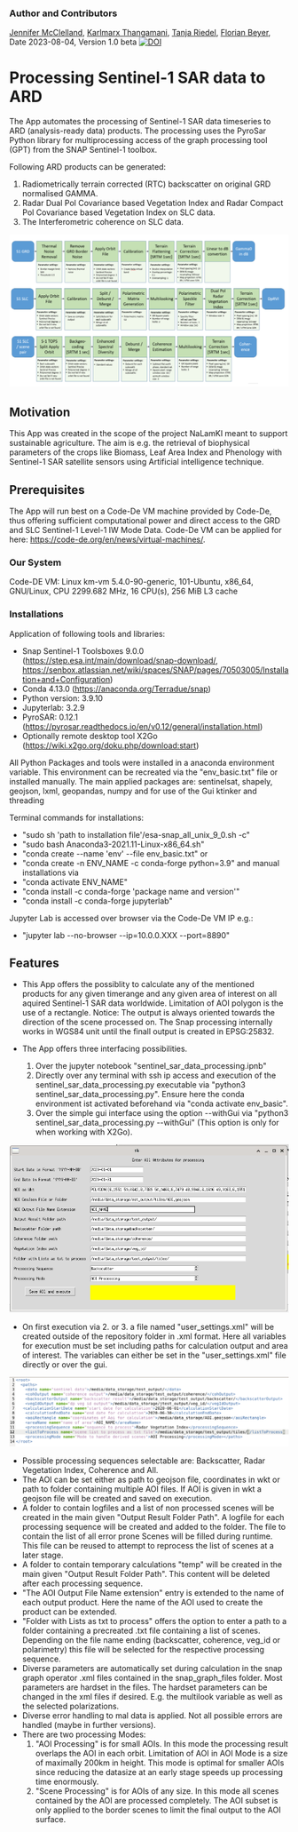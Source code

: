 ### Author and Contributors
[Jennifer McClelland](https://gitea.julius-kuehn.de/Jennifer.McClelland),
[Karlmarx Thangamani](https://gitea.julius-kuehn.de/Karlmarx.Thangamani),
[Tanja Riedel](https://gitea.julius-kuehn.de/Tanja.Riedel),
[Florian Beyer](https://gitea.julius-kuehn.de/Florin.Beyer), Date 2023-08-04, Version 1.0 beta
[![DOI](https://zenodo.org/badge/674624358.svg)](https://zenodo.org/badge/latestdoi/674624358)

# Processing Sentinel-1 SAR data to ARD

The App automates the processing of Sentinel-1 SAR data timeseries to ARD (analysis-ready data) products.
The processing uses the PyroSar Python library for multiprocessing access of the graph processing tool (GPT) from the SNAP Sentinel-1 toolbox.

Following ARD products can be generated:

1. Radiometrically terrain corrected (RTC) backscatter on original GRD normalised GAMMA.
2. Radar Dual Pol Covariance based Vegetation Index and Radar Compact Pol Covariance based Vegetation Index on SLC data.
3. The Interferometric coherence on SLC data.

![Screenshot](processing_graphs.PNG)

## Motivation

This App was created in the scope of the project NaLamKI meant to support sustainable agriculture. The aim is e.g. the retrieval of biophysical parameters of the crops like 
Biomass, Leaf Area Index and Phenology with Sentinel-1 SAR satellite sensors using Artificial intelligence technique.

## Prerequisites

The App will run best on a Code-De VM machine provided by Code-De, thus offering sufficient computational power and direct access to the GRD and SLC Sentinel-1 Level-1 IW Mode Data.
Code-De VM can be applied for here: https://code-de.org/en/news/virtual-machines/.

### Our System

Code-DE VM: Linux km-vm 5.4.0-90-generic, 101-Ubuntu, x86_64, GNU/Linux, CPU 2299.682 MHz, 16 CPU(s), 256 MiB L3 cache 

### Installations

Application of following tools and libraries:

- Snap Sentinel-1 Toolsboxes 9.0.0 (https://step.esa.int/main/download/snap-download/, https://senbox.atlassian.net/wiki/spaces/SNAP/pages/70503005/Installation+and+Configuration)
- Conda 4.13.0 (https://anaconda.org/Terradue/snap)
- Python version: 3.9.10
- Jupyterlab: 3.2.9
- PyroSAR: 0.12.1 (https://pyrosar.readthedocs.io/en/v0.12/general/installation.html)
- Optionally remote desktop tool X2Go (https://wiki.x2go.org/doku.php/download:start)

All Python Packages and tools were installed in a anaconda environment variable.
This environment can be recreated via the "env_basic.txt" file or installed manually. The main applied packages are: sentinelsat, shapely, geojson, lxml, geopandas, numpy and for use of the Gui ktinker and threading

Terminal commands for installations:
- "sudo sh 'path to installation file'/esa-snap_all_unix_9_0.sh -c"
- "sudo bash Anaconda3-2021.11-Linux-x86_64.sh"
- "conda create --name 'env' --file env_basic.txt" 
or
- "conda create -n ENV_NAME -c conda-forge python=3.9"
and manual installations via 
- "conda activate ENV_NAME"
- "conda install -c conda-forge 'package name and version'"
- "conda install -c conda-forge jupyterlab"

Jupyter Lab is accessed over browser via the Code-De VM IP e.g.:
- "jupyter lab --no-browser --ip=10.0.0.XXX --port=8890"


## Features

- This App offers the possiblity to calculate any of the mentioned products for any given timerange and any given area of interest on all aquired Sentinel-1 SAR data worldwide.
  Limitation of AOI polygon is the use of a rectangle. Notice: The output is always oriented towards the direction of the scene processed on.
  The Snap processing internally works in WGS84 unit until the finall output is created in EPSG:25832.

- The App offers three interfacing possibilities.
    1. Over the jupyter notebook "sentinel_sar_data_processing.ipnb"
    2. Directly over any terminal with ssh ip access and execution of the sentinel_sar_data_processing.py executable via "python3 sentinel_sar_data_processing.py".
       Ensure here the conda environment ist activated beforehand via "conda activate env_basic".
    3. Over the simple gui interface using the option --withGui via "python3 sentinel_sar_data_processing.py --withGui" (This option is only for when working with X2Go).

![Screenshot](user_settings_gui_sar_processing.png)

- On first execution via 2. or 3. a file named "user_settings.xml" will be created outside of the repository folder in .xml format.
  Here all variables for execution must be set including paths for calculation output and area of interest.
  The variables can either be set in the "user_settings.xml" file directly or over the gui.

![Screenshot](user_settings_sar_processing.png)

- Possible processing sequences selectable are: Backscatter, Radar Vegetation Index, Coherence and All.
- The AOI can be set either as path to geojson file, coordinates in wkt or path to folder containing multiple AOI files.
  If AOI is given in wkt a geojson file will be created and saved on execution.
- A folder to contain logfiles and a list of non processed scenes will be created in the main given "Output Result Folder Path". A logfile for each processing sequence will be created and added to the folder. The file to contain the list of all error prone Scenes will be filled during runtime. This file can be reused to attempt to reprocess the list of scenes at a later stage.
- A folder to contain temporary calculations "temp" will be created in the main given "Output Result Folder Path". This content will be deleted after each processing sequence.
- "The AOI Output File Name extension" entry is extended to the name of each output product. Here the name of the AOI used to create the product can be extended.
- "Folder with Lists as txt to process" offers the option to enter a path to a folder containing a precreated .txt file containing a list of scenes. Depending on the file name ending (backscatter, coherence, veg_id or polarimetry) this file will be selected for the respective processing sequence.
- Diverse parameters are automatically set during calculation in the snap graph operator .xml files contained in the snap_graph_files folder. Most parameters are hardset in the files.
  The hardset parameters can be changed in the xml files if desired. E.g. the multilook variable as well as the selected polarizations.
- Diverse error handling to mal data is applied. Not all possible errors are handled (maybe in further versions).
- There are two processing Modes:
    1. "AOI Processing" is for small AOIs. In this mode the processing result overlaps the AOI in each orbit. Limitation of AOI in AOI Mode is a size of maximally 200km in height. This mode is optimal for smaller AOIs since reducing the datasize at an early stage speeds up processing time enormously.
    2. "Scene Processing" is for AOIs of any size. In this mode all scenes contained by the AOI are processed completely. The AOI subset is only applied to the border scenes to limit the final output to the AOI surface.







